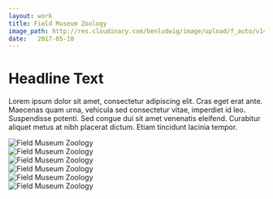 ```yaml
---
layout: work
title: Field Museum Zoology
image_path: http://res.cloudinary.com/benludwig/image/upload/f_auto/v1499825529/fm1_xsxzsr.jpg
date:   2017-05-10
---
```

<div class="grid-container">
<div class="grid">
<div class="grid-sizer"></div>
<div class="grid-item">
  <div class="copy-block">
    <h1>Headline Text</h1>
    <p>Lorem ipsum dolor sit amet, consectetur adipiscing elit. Cras eget erat ante. Maecenas quam urna, vehicula sed consectetur vitae, imperdiet id leo. Suspendisse potenti. Sed congue dui sit amet venenatis eleifend. Curabitur aliquet metus at nibh placerat dictum. Etiam tincidunt lacinia tempor.</p>
  </div>
</div>
<div class="grid-item">
<img src="http://res.cloudinary.com/benludwig/image/upload/f_auto/v1499825529/fm1_xsxzsr.jpg" alt="Field Museum Zoology">
</div>
<div class="grid-item">
<img src="http://res.cloudinary.com/benludwig/image/upload/f_auto/v1499825517/fm3_yqqjcc.jpg" alt="Field Museum Zoology">
</div>
<div class="grid-item">
<img src="http://res.cloudinary.com/benludwig/image/upload/f_auto/v1499825508/fm2_yi7qfd.jpg" alt="Field Museum Zoology">
</div>
<div class="grid-item">
<img src="http://res.cloudinary.com/benludwig/image/upload/f_auto/v1499825507/fm4_lblkiv.jpg" alt="Field Museum Zoology">
</div>
<div class="grid-item">
<img src="http://res.cloudinary.com/benludwig/image/upload/f_auto/v1499825530/fm7_ipfxsm.jpg" alt="Field Museum Zoology">
</div>
<div class="grid-item">
<img src="http://res.cloudinary.com/benludwig/image/upload/f_auto/v1499825526/fm5_fyumuk.jpg" alt="Field Museum Zoology">
</div>
</div>
</div>
